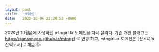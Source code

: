 ```yaml
---
layout: post
title:  "도메인"
date:   2023-10-06 22:20:53 +0900
---
```


2020년 10월쯤에 사용하던 mtngirl.kr 도메인을 다시 살리다. 기존 개인 블러그는 https://sansonyeo.github.io/mtngirl 로 변경 하고, mtngirl.kr 도메인은 [산소녀's 산악도서]로 해둠.👍
